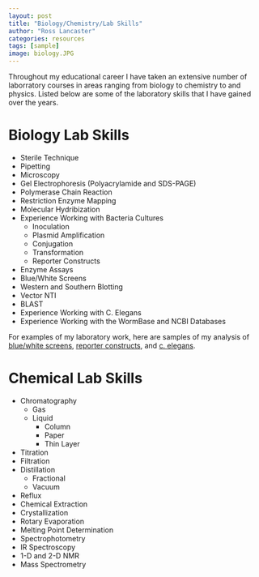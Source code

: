 ```yaml
---
layout: post
title: "Biology/Chemistry/Lab Skills"
author: "Ross Lancaster"
categories: resources
tags: [sample]
image: biology.JPG
---
```


Throughout my educational career I have taken an extensive number of laborratory courses in areas ranging from biology to chemistry to and physics. Listed below are some of the laboratory skills that I have gained over the years. 
# Biology Lab Skills

* Sterile Technique
* Pipetting
* Microscopy
* Gel Electrophoresis (Polyacrylamide and SDS-PAGE)
* Polymerase Chain Reaction
* Restriction Enzyme Mapping
* Molecular Hydribization
* Experience Working with Bacteria Cultures
  * Inoculation
  * Plasmid Amplification
  * Conjugation
  * Transformation
  * Reporter Constructs
* Enzyme Assays
* Blue/White Screens
* Western and Southern Blotting
* Vector NTI
* BLAST
* Experience Working with C. Elegans
* Experience Working with the WormBase and NCBI Databases

For examples of my laboratory work, here are samples of my analysis of [blue/white screens](https://drive.google.com/file/d/1G0UF6iaH3NIVyF_tKEEegH2B2zLQrOdy/view?usp=sharing), [reporter constructs](https://docs.google.com/document/d/1KDNrdYtpQN-cNIDgausmOEflCbykEqq-/edit?usp=sharing&ouid=118120350818304505753&rtpof=true&sd=true), and [c. elegans](https://drive.google.com/file/d/1HarAstkacz7hd_iVIfhGnAh8ZQjX40Kx/view?usp=sharing).

# Chemical Lab Skills

* Chromatography
  * Gas
  * Liquid
    * Column
    * Paper
    * Thin Layer
* Titration
* Filtration
* Distillation
  * Fractional
  * Vacuum
* Reflux
* Chemical Extraction
* Crystallization
* Rotary Evaporation
* Melting Point Determination
* Spectrophotometry
* IR Spectroscopy
* 1-D and 2-D NMR
* Mass Spectrometry
